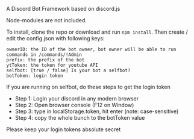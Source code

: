 A Discord Bot Framework based on discord.js

Node-modules are not included.

To install, clone the repo or download and run `npm install`. Then create / edit the config.json with following keys:

```
ownerID: the ID of the bot owner, bot owner will be able to run commands in /commands/!Admin
prefix: the prefix of the bot
ytToken: the token for youtube API
selfbot: [true / false] Is your bot a selfbot?
botToken: login token
```

If you are running on selfbot, do these steps to get the login token
* Step 1: Login your discord in any modern browser
* Step 2: Open browser console (F12 on Window)
* Step 3: type in localStorage.token, hit enter (note: case-sensitive)
* Step 4: copy the whole bunch to the botToken value

Please keep your login tokens absolute secret